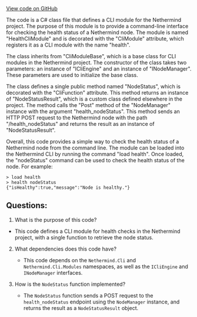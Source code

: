 [View code on GitHub](https://github.com/nethermindeth/nethermind/Nethermind.HealthChecks/HealthCliModule.cs)

The code is a C# class file that defines a CLI module for the Nethermind project. The purpose of this module is to provide a command-line interface for checking the health status of a Nethermind node. The module is named "HealthCliModule" and is decorated with the "CliModule" attribute, which registers it as a CLI module with the name "health". 

The class inherits from "CliModuleBase", which is a base class for CLI modules in the Nethermind project. The constructor of the class takes two parameters: an instance of "ICliEngine" and an instance of "INodeManager". These parameters are used to initialize the base class.

The class defines a single public method named "NodeStatus", which is decorated with the "CliFunction" attribute. This method returns an instance of "NodeStatusResult", which is a custom class defined elsewhere in the project. The method calls the "Post" method of the "NodeManager" instance with the argument "health_nodeStatus". This method sends an HTTP POST request to the Nethermind node with the path "/health_nodeStatus" and returns the result as an instance of "NodeStatusResult".

Overall, this code provides a simple way to check the health status of a Nethermind node from the command line. The module can be loaded into the Nethermind CLI by running the command "load health". Once loaded, the "nodeStatus" command can be used to check the health status of the node. For example:

```
> load health
> health nodeStatus
{"isHealthy":true,"message":"Node is healthy."}
```
## Questions: 
 1. What is the purpose of this code?
   - This code defines a CLI module for health checks in the Nethermind project, with a single function to retrieve the node status.

2. What dependencies does this code have?
   - This code depends on the `Nethermind.Cli` and `Nethermind.Cli.Modules` namespaces, as well as the `ICliEngine` and `INodeManager` interfaces.

3. How is the `NodeStatus` function implemented?
   - The `NodeStatus` function sends a POST request to the `health_nodeStatus` endpoint using the `NodeManager` instance, and returns the result as a `NodeStatusResult` object.